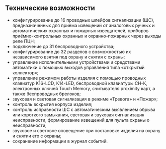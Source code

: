 ## Технические возможности

* конфигурирование до 16 проводных шлейфов сигнализации (ШС), предназначенных для приёма извещений от аналоговых ручных и автоматических охранных и пожарных извещателей, приборов приёмно-контрольных охранных и охранно-пожарных через выходы реле ПЦН;
* подключение до 31 беспроводного устройства;
* конфигурирование до 32 разделов с возможностью их независимого взятия под охрану и снятия с охраны;
* управление исполнительными устройствами и средствами автоматики с помощью выходов управления типа «открытый коллектор»;
* управление режимом работы изделия с помощью проводных клавиатур К16-LCD, K14-LED, беспроводной клавиатуры СН-К, электронных ключей Touch Memory, считывателя рroximity карт, а также беспроводных брелоков;
* звуковая и световая сигнализация в режиме «Тревога» и «Пожар»;
* контроль вскрытия корпуса изделия;
* контроль исправности ШС с автоматическим выявлением обрыва или короткого замыкания, световая и звуковая сигнализация неисправности, формирование извещений для пульта охраны о неисправности;
* звуковое и световое оповещение при постановке изделия на охрану и снятии его с охраны;
* сохранение информации в журнал событий.

